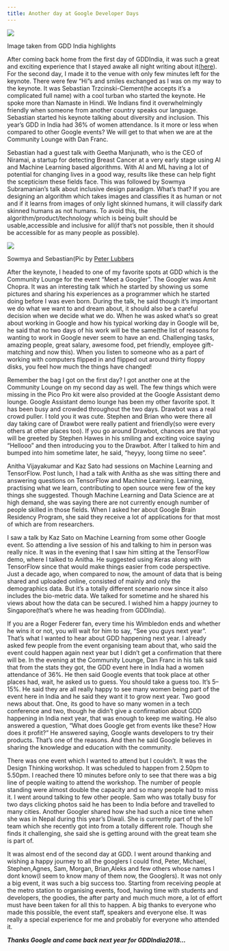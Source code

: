 ```yaml
---
title: Another day at Google Developer Days
---
```

![](https://cdn-images-1.medium.com/max/750/1*EdBBBcnGT7dHMj5mz5L-9Q.jpeg)
<p class="caption">Image taken from GDD India highlights</p>

After coming back home from the first day of GDDIndia, it was such a great and exciting experience that I stayed awake all night writing about it([here](https://theimgclist.github.io/GoogleDeveloperDays1/)). For the second day, I made it to the venue with only few minutes left for the keynote. There were few “Hi”s and smiles exchanged as I was on my way to the keynote. <!--break-->It was Sebastian Trzcinski-Clement(he accepts it’s a complicated full name) with a cool turban who started the keynote. He spoke more than Namaste in Hindi. We Indians find it overwhelmingly friendly when someone from another country speaks our language. Sebastian started his keynote talking about diversity and inclusion. This year’s GDD in India had 36% of women attendance. Is it more or less when compared to other Google events? We will get to that when we are at the Community Lounge with Dan Franc.

Sebastian had a guest talk with Geetha Manjunath, who is the CEO of Niramai, a startup for detecting Breast Cancer at a very early stage using AI and Machine Learning based algorithms. With AI and ML having a lot of potential for changing lives in a good way, results like these can help fight the scepticism these fields face. This was followed by Sowmya Subramanian’s talk about inclusive design paradigm. What’s that? If you are designing an algorithm which takes images and classifies it as human or not and if it learns from images of only light skinned humans, it will classify dark skinned humans as not humans. To avoid this, the algorithm/product/technology which is being built should be usable,accessible and inclusive for all(if that’s not possible, then it should be accessible for as many people as possible).


![](https://cdn-images-1.medium.com/max/600/1*kyZkhtT5VxLP5NLKEm38mA.jpeg)
<p class="caption">Sowmya and Sebastian(Pic by <a href='https://medium.com/@peterlubbers'>Peter Lubbers</a></p>

After the keynote, I headed to one of my favorite spots at GDD which is the Community Lounge for the event “Meet a Googler”. The Googler was Amit Chopra. It was an interesting talk which he started by showing us some pictures and sharing his experiences as a programmer which he started doing before I was even born. During the talk, he said though it’s important we do what we want to and dream about, it should also be a careful decision when we decide what we do. When he was asked what’s so great about working in Google and how his typical working day in Google will be, he said that no two days of his work will be the same(the list of reasons for wanting to work in Google never seem to have an end. Challenging tasks, amazing people, great salary, awesome food, pet friendly, employee gift-matching and now this). When you listen to someone who as a part of working with computers flipped in and flipped out around thirty floppy disks, you feel how much the things have changed!

Remember the bag I got on the first day? I got another one at the Community Lounge on my second day as well. The few things which were missing in the Pico Pro kit were also provided at the Google Assistant demo lounge. Google Assistant demo lounge has been my other favorite spot. It has been busy and crowded throughout the two days. Drawbot was a real crowd puller. I told you it was cute. Stephen and Brian who were there all day taking care of Drawbot were really patient and friendly(so were every others at other places too). If you go around Drawbot, chances are that you will be greeted by Stephen Hawes in his smiling and exciting voice saying “Hellooo” and then introducing you to the Drawbot. After I talked to him and bumped into him sometime later, he said, “heyyy, loong tiime no seee”.

Anitha Vijayakumar and Kaz Sato had sessions on Machine Learning and TensorFlow. Post lunch, I had a talk with Anitha as she was sitting there and answering questions on TensorFlow and Machine Learning. Learning, practising what we learn, contributing to open source were few of the key things she suggested. Though Machine Learning and Data Science are at high demand, she was saying there are not currently enough number of people skilled in those fields. When I asked her about Google Brain Residency Program, she said they receive a lot of applications for that most of which are from researchers.

I saw a talk by Kaz Sato on Machine Learning from some other Google event. So attending a live session of his and talking to him in person was really nice. It was in the evening that I saw him sitting at the TensorFlow demo, where I talked to Anitha. He suggested using Keras along with TensorFlow since that would make things easier from code perspective. Just a decade ago, when compared to now, the amount of data that is being shared and uploaded online, consisted of mainly and only the demographics data. But it’s a totally different scenario now since it also includes the bio-metric data. We talked for sometime and he shared his views about how the data can be secured. I wished him a happy journey to Singapore(that’s where he was heading from GDDIndia).

If you are a Roger Federer fan, every time his Wimbledon ends and whether he wins it or not, you will wait for him to say, “See you guys next year”. That’s what I wanted to hear about GDD happening next year. I already asked few people from the event organising team about that, who said the event could happen again next year but I didn’t get a confirmation that there will be. In the evening at the Community Lounge, Dan Franc in his talk said that from the stats they got, the GDD event here in India had a women attendance of 36%. He then said Google events that took place at other places had, wait, he asked us to guess. You should take a guess too. It’s 5–15%. He said they are all really happy to see many women being part of the event here in India and he said they want it to grow next year. Two good news about that. One, its good to have so many women in a tech conference and two, though he didn’t give a confirmation about GDD happening in India next year, that was enough to keep me waiting. He also answered a question, “What does Google get from events like these? How does it profit?” He answered saying, Google wants developers to try their products. That’s one of the reasons. And then he said Google believes in sharing the knowledge and education with the community.

There was one event which I wanted to attend but I couldn’t. It was the Design Thinking workshop. It was scheduled to happen from 2.50pm to 5.50pm. I reached there 10 minutes before only to see that there was a big line of people waiting to attend the workshop. The number of people standing were almost double the capacity and so many people had to miss it. I went around talking to few other people. Sam who was totally busy for two days clicking photos said he has been to India before and travelled to many cities. Another Googler shared how she had such a nice time when she was in Nepal during this year’s Diwali. She is currently part of the IoT team which she recently got into from a totally different role. Though she finds it challenging, she said she is getting around with the great team she is part of.

It was almost end of the second day at GDD. I went around thanking and wishing a happy journey to all the googlers I could find, Peter, Michael, Stephen,Agnes, Sam, Morgan, Brian,Aleks and few others whose names I dont know(I seem to know many of them now, the Googlers). It was not only a big event, it was such a big success too. Starting from receiving people at the metro station to organising events, food, having time with students and developers, the goodies, the after party and much much more, a lot of effort must have been taken for all this to happen. A big thanks to everyone who made this possible, the event staff, speakers and everyone else. It was really a special experience for me and probably for everyone who attended it.

***Thanks Google and come back next year for GDDIndia2018…***
 
